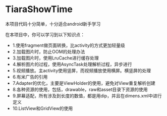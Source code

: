 TiaraShowTime
=============

本项目代码十分简单，十分适合android新手学习

在本项目中，你可以学习到以下知识点：

<ul>
<li>1.使用fragment做页面转换，比activity的方式更加轻量级</li>
<li>2.加载图片时，防止OOM的处理办法</li>
<li>3.加载图片时，使用LruCache进行缓存处理</li>
<li>4.解析图片的过程，使用AsyncTask处理解析过程，异步进行</li>
<li>5.视频播放。主activity使用竖屏，而视频播放使用横屏。横竖屏的处理</li>
<li>6.有米广告的引用</li>
<li>7.Adapter的优化，主要是ViewHolder的使用，避免对View重复解析创建</li>
<li>8.各种资源的使用，包括，drawable，raw和asset目录下资源的使用</li>
<li>9.屏幕适配，所有涉及到长度的数值，都是用dip，并且在dimens.xml中进行定义</li>
<li>10.ListView和GridView的使用</li>
</ul>
